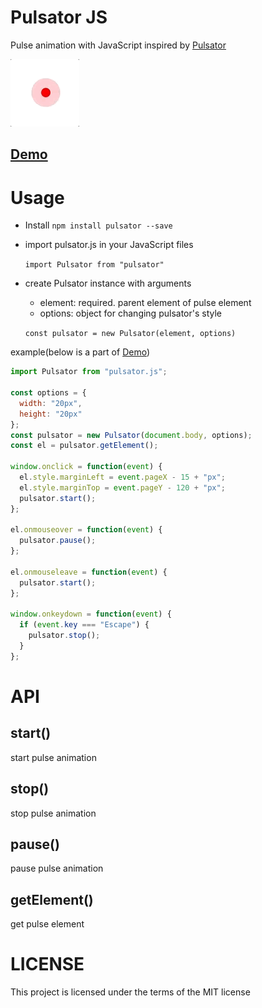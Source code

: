 # Pulsator JS
Pulse animation with JavaScript inspired by [Pulsator](https://github.com/shu223/Pulsator)

![](capture/pulsator.gif)

##  [Demo](https://shisama.github.io/Pulsator-JS/demo/)


# Usage
+ Install
`npm install pulsator --save`

+ import pulsator.js in your JavaScript files

  `import Pulsator from "pulsator"`

+ create Pulsator instance with arguments
  * element: required. parent element of pulse element
  * options: object for changing pulsator's style
  
  `const pulsator = new Pulsator(element, options)`

example(below is a part of [Demo](https://shisama.github.io/Pulsator-JS/demo/))
```js
import Pulsator from "pulsator.js";

const options = {
  width: "20px",
  height: "20px"
};
const pulsator = new Pulsator(document.body, options);
const el = pulsator.getElement();

window.onclick = function(event) {
  el.style.marginLeft = event.pageX - 15 + "px";
  el.style.marginTop = event.pageY - 120 + "px";
  pulsator.start();
};

el.onmouseover = function(event) {
  pulsator.pause();
};

el.onmouseleave = function(event) {
  pulsator.start();
};

window.onkeydown = function(event) {
  if (event.key === "Escape") {
    pulsator.stop();
  }
};
```

# API
## start()
start pulse animation

## stop()
stop pulse animation

## pause()
pause pulse animation

## getElement()
get pulse element

# LICENSE
This project is licensed under the terms of the MIT license
